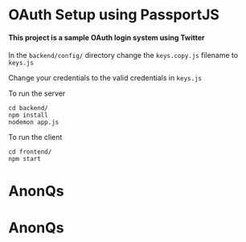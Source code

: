 # OAuth Setup using PassportJS

#### This project is a sample OAuth login system using Twitter

In the ``backend/config/`` directory change the ``keys.copy.js`` filename to ``keys.js``

Change your credentials to the valid credentials in ``keys.js``

To run the server
```
cd backend/
npm install
nodemon app.js
```

To run the client
```
cd frontend/
npm start
```
# AnonQs
# AnonQs
